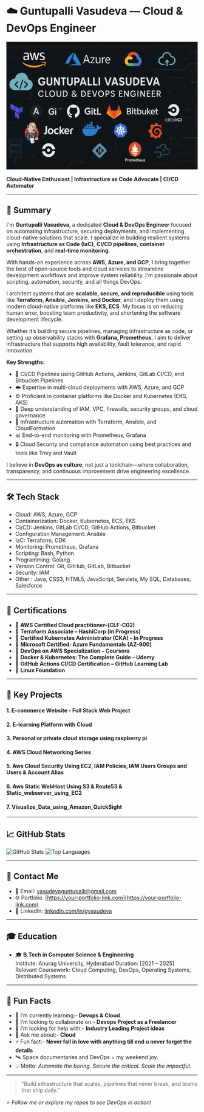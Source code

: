 # ☁️ Guntupalli Vasudeva — Cloud & DevOps Engineer

![Header](./assets/banner.png)

**Cloud-Native Enthusiast | Infrastructure as Code Advocate | CI/CD Automator**

---

## 🌟 Summary

I'm **Guntupalli Vasudeva**, a dedicated **Cloud & DevOps Engineer** focused on automating infrastructure, securing deployments, and implementing cloud-native solutions that scale. I specialize in building resilient systems using **Infrastructure as Code (IaC)**, **CI/CD pipelines**, **container orchestration**, and **real-time monitoring**.

With hands-on experience across **AWS, Azure, and GCP**, I bring together the best of open-source tools and cloud services to streamline development workflows and improve system reliability. I'm passionate about scripting, automation, security, and all things DevOps.

I architect systems that are **scalable, secure, and reproducible** using tools like **Terraform, Ansible, Jenkins, and Docker**, and I deploy them using modern cloud-native platforms like **EKS, ECS**. My focus is on reducing human error, boosting team productivity, and shortening the software development lifecycle.

Whether it’s building secure pipelines, managing infrastructure as code, or setting up observability stacks with **Grafana, Prometheus**, I aim to deliver infrastructure that supports high availability, fault tolerance, and rapid innovation.

**Key Strengths:**

- 🔁 CI/CD Pipelines using GitHub Actions, Jenkins, GitLab CI/CD, and Bitbucket Pipelines
- ☁️ Expertise in multi-cloud deployments with AWS, Azure, and GCP
- ⚙️ Proficient in container platforms like Docker and Kubernetes (EKS, AKS)
- 🔐 Deep understanding of IAM, VPC, firewalls, security groups, and cloud governance
- 📜 Infrastructure automation with Terraform, Ansible, and CloudFormation
- 📊 End-to-end monitoring with Prometheus, Grafana  
- 🔒 Cloud Security and compliance automation using best practices and tools like Trivy and Vault

I believe in **DevOps as culture**, not just a toolchain—where collaboration, transparency, and continuous improvement drive engineering excellence.

---

## 🛠️ Tech Stack

- Cloud: AWS, Azure, GCP
- Containerization: Docker, Kubernetes, ECS, EKS
- CI/CD: Jenkins, GitLab CI/CD, GitHub Actions, Bitbucket
- Configuration Management: Ansible
- IaC: Terraform, CDK
- Monitoring: Prometheus, Grafana  
- Scripting: Bash, Python
- Programming: Golang
- Version Control: Git, GitHub, GitLab, Bitbucket
- Security: IAM
- Other : Java, CSS3, HTML5, JavaScript, Servlets, My SQL, Databases, Salesforce

---

## 📜 Certifications

- 🏅 **AWS Certified Cloud practitioner-(CLF-C02)**
- 🏅 **Terraform Associate – HashiCorp (In Progress)**
- 🏅 **Certified Kubernetes Administrator (CKA) – In Progress**
- 🏅 **Microsoft Certified: Azure Fundamentals (AZ-900)**
- 🏅 **DevOps on AWS Specialization – Coursera**
- 🏅 **Docker & Kubernetes: The Complete Guide – Udemy**
- 🏅 **GitHub Actions CI/CD Certification – GitHub Learning Lab**
- 🏅 **Linux Foundation**

---


## 🚀 Key Projects

#### 1. E-commerce Website - Full Stack Web Project
#### 2. E-learning Platform with Cloud
#### 3. Personal or private cloud storage using raspberry pi
#### 4. AWS Cloud Networking Series
#### 5. Aws Cloud Security Using EC2, IAM Policies, IAM Users Groups and Users & Account Alias
#### 6. Aws Static WebHost Using S3 & Route53 & Static_webserver_using_EC2
#### 7. Visualize_Data_using_Amazon_QuickSight

<!--
### 🔐 [AWS Cloud Security Automation](https://github.com/<your-github-username>/aws-cloud-security)
- Automated IAM policies, groups, EC2 roles using Bash & Python
- Configured S3 with bucket policies and secure access control

### 🔁 [CI/CD Pipeline: Jenkins + GitHub Actions](https://github.com/<your-github-username>/ci-cd-pipeline)
- Automated deployments to EC2 using Docker & GitHub Actions
- Jenkins multibranch pipeline for testing & delivery

### ☸️ [Kubernetes on AWS EKS using Terraform](https://github.com/<your-github-username>/eks-deployment)
- Deployed full EKS cluster with Helm charts and HPA setup
- Terraform-managed networking and Kubernetes manifests

-->

---

## 📈 GitHub Stats

![GitHub Stats](https://github-readme-stats.vercel.app/api?username=guntupallivasudeva&show_icons=true&theme=tokyonight)
![Top Languages](https://github-readme-stats.vercel.app/api/top-langs/?username=guntupallivasudeva&layout=compact&theme=tokyonight)

---

## 💼 Contact Me

- 📧 Email: vasudevaguntupalli@gmail.com  
- 🌐 Portfolio: [https://your-portfolio-link.com](https://your-portfolio-link.com)  
- 💬 LinkedIn: [linkedin.com/in/gvasudeva](https://www.linkedin.com/in/gvasudeva)  

---

## 🎓 Education

- 🎓 **B.Tech in Computer Science & Engineering**  
  Institute: Anurag University, Hyderabad
  Duration: [2021 – 2025]  
  Relevant Coursework: Cloud Computing, DevOps, Operating Systems, Distributed Systems

---

## 🧠 Fun Facts

- 🌱 I’m currently learning:- **Devops & Cloud**
- 👯 I’m looking to collaborate on:- **Devops Project as a Freelancer**
- 🤔 I’m looking for help with:- **Industry Leading Project ideas**
- 💬 Ask me about:- **Cloud**
- ⚡ Fun fact:- **Never fall in love with anything till end u never forget the details**
- 🛰️ Space documentaries and DevOps = my weekend joy.
- 💡 Motto: *Automate the boring. Secure the critical. Scale the impactful.*

---

> “Build infrastructure that scales, pipelines that never break, and teams that ship daily.”

⭐️ *Follow me or explore my repos to see DevOps in action!*

